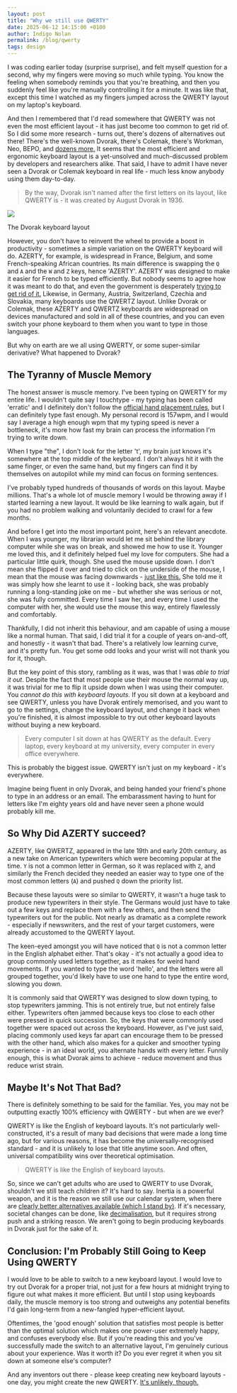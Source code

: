 ```yaml
---
layout: post
title: "Why we still use QWERTY"
date: 2025-06-12 14:15:00 +0100
author: Indigo Nolan
permalink: /blog/qwerty
tags: design
---
```

I was coding earlier today (surprise surprise), and felt myself question for a second, why my fingers were moving so much while typing. You know the feeling when somebody reminds you that you're breathing, and then you suddenly feel like you're manually controlling it for a minute. It was like that, except this time I watched as my fingers jumped across the QWERTY layout on my laptop's keyboard.

And then I remembered that I'd read somewhere that QWERTY was not even the most efficient layout - it has just become too common to get rid of. So I did some more research - turns out, there's dozens of alternatives out there! There's the well-known Dvorak, there's Colemak, there's Workman, Neo, BEPO, and [dozens more.](https://en.wikipedia.org/wiki/List_of_Latin-script_keyboard_layouts) It seems that the most efficient and ergonomic keyboard layout is a yet-unsolved and much-discussed problem by developers and researchers alike. That said, I have to admit I have never seen a Dvorak or Colemak keyboard in real life - much less know anybody using them day-to-day.

> By the way, Dvorak isn't named after the first letters on its layout, like QWERTY is - it was created by August Dvorak in 1936.

![](https://upload.wikimedia.org/wikipedia/commons/7/7e/Dvorak_keyboard_layout_diagram.png)

The Dvorak keyboard layout

However, you don't have to reinvent the wheel to provide a boost in productivity - sometimes a simple variation on the QWERTY keyboard will do. AZERTY, for example, is widespread in France, Belgium, and some French-speaking African countries. Its main difference is swapping the `Q` and `A` and the `W` and `Z` keys, hence 'AZERTY'. AZERTY was designed to make it easier for French to be typed efficiently. But nobody seems to agree how it was meant to do that, and even the government is desperately [trying to get rid of it.](https://www.engadget.com/2016-01-22-france-wants-to-fix-the-terrible-azerty-keyboard.html) Likewise, in Germany, Austria, Switzerland, Czechia and Slovakia, many keyboards use the QWERTZ layout. Unlike Dvorak or Colemak, these AZERTY and QWERTZ keyboards are widespread on devices manufactured and sold in all of these countries, and you can even switch your phone keyboard to them when you want to type in those languages.

But why on earth are we all using QWERTY, or some super-similar derivative? What happened to Dvorak?

## The Tyranny of Muscle Memory

The honest answer is muscle memory. I've been typing on QWERTY for my entire life. I wouldn't quite say I touchtype - my typing has been called 'erratic' and I definitely don't follow the [official hand placement rules](https://official-typing-test.com/learn/touch.html), but I can definitely type fast enough. My personal record is 157wpm, and I would say I average a high enough wpm that my typing speed is never a bottleneck, it's more how fast my brain can process the information I'm trying to write down.

When I type "the", I don't look for the letter 't', my brain just knows it's somewhere at the top middle of the keyboard. I don't always hit it with the same finger, or even the same hand, but my fingers can find it by themselves on autopilot while my mind can focus on forming sentences.

I've probably typed hundreds of thousands of words on this layout. Maybe millions. That's a whole lot of muscle memory I would be throwing away if I started learning a new layout. It would be like learning to walk again, but if you had no problem walking and voluntarily decided to crawl for a few months.

And before I get into the most important point, here's an relevant anecdote. When I was younger, my librarian would let me sit behind the library computer while she was on break, and showed me how to use it. Younger me loved this, and it definitely helped fuel my love for computers. She had a particular little quirk, though. She used the mouse upside down. I don't mean she flipped it over and tried to click on the underside of the mouse, I mean that the mouse was facing downwards - [just like this.](https://encrypted-tbn0.gstatic.com/images?q=tbn:ANd9GcSuoL2saLj8rwq8_xyt91wg47uddz87vmeu-A&s) She told me it was simply how she learnt to use it - looking back, she was probably running a long-standing joke on me - but whether she was serious or not, she was fully committed. Every time I saw her, and every time I used the computer with her, she would use the mouse this way, entirely flawlessly and comfortably.

Thankfully, I did not inherit this behaviour, and am capable of using a mouse like a normal human. That said, I did trial it for a couple of years on-and-off, and honestly - it wasn't that bad. There's a relatively low learning curve, and it's pretty fun. You get some odd looks and your wrist will not thank you for it, though.

But the key point of this story, rambling as it was, was that I was _able to trial it out_. Despite the fact that most people use their mouse the normal way up, it was trivial for me to flip it upside down when I was using their computer. You _cannot do this with keyboard layouts._ If you sit down at a keyboard and see QWERTY, unless you have Dvorak entirely memorised, and you want to go to the settings, change the keyboard layout, and change it back when you're finished, it is almost impossible to try out other keyboard layouts without buying a new keyboard.

> Every computer I sit down at has QWERTY as the default. Every laptop, every keyboard at my university, every computer in every office everywhere.

This is probably the biggest issue. QWERTY isn't just on my keyboard - it's everywhere.

Imagine being fluent in only Dvorak, and being handed your friend's phone to type in an address or an email. The embarassment having to hunt for letters like I'm eighty years old and have never seen a phone would probably kill me.

## So Why Did AZERTY succeed?

AZERTY, like QWERTZ, appeared in the late 19th and early 20th century, as a new take on American typewriters which were becoming popular at the time. `Y` is not a common letter in German, so it was replaced with `Z`, and similarly the French decided they needed an easier way to type one of the most common letters (`A`) and pushed `Q` down the priority list.

Because these layouts were so similar to QWERTY, it wasn't a huge task to produce new typewriters in their style. The Germans would just have to take out a few keys and replace them with a few others, and then send the typewriters out for the public. Not nearly as dramatic as a complete rework - especially if newswriters, and the rest of your target customers, were already accustomed to the QWERTY layout.

The keen-eyed amongst you will have noticed that `Q` is not a common letter in the English alphabet either. That's okay - it's not actually a good idea to group commonly used letters together, as it makes for weird hand movements. If you wanted to type the word 'hello', and the letters were all grouped together, you'd likely have to use one hand to type the entire word, slowing you down.

It is commonly said that QWERTY was designed to slow down typing, to stop typewriters jamming. This is not entirely true, but not entirely false either. Typewriters often jammed because keys too close to each other were pressed in quick succession. So, the keys that were commonly used together were spaced out across the keyboard. However, as I've just said, placing commonly used keys far apart can encourage them to be pressed with the other hand, which also makes for a quicker and smoother typing experience - in an ideal world, you alternate hands with every letter. Funnily enough, this is what Dvorak aims to achieve - reduce movement and thus reduce wrist strain.

## Maybe It's Not That Bad?

There is definitely something to be said for the familiar. Yes, you may not be outputting exactly 100% efficiency with QWERTY - but when are we ever?

QWERTY is like the English of keyboard layouts. It's not particularly well-constructed, it's a result of many bad decisions that were made a long time ago, but for various reasons, it has become the universally-recognised standard - and it is unlikely to lose that title anytime soon. And often, universal compatibility wins over theoretical optimisation.

> QWERTY is like the English of keyboard layouts.

So, since we can't get adults who are used to QWERTY to use Dvorak, shouldn't we still teach children it? It's hard to say. Inertia is a powerful weapon, and it is the reason we still use our calendar system, when there are [clearly better alternatives available (which I stand by)](https://en.wikipedia.org/wiki/International_Fixed_Calendar). If it's necessary, societal changes can be done, like [decimalisation](https://www.bbc.co.uk/articles/c7224g3gjm6o), but it requires strong push and a striking reason. We aren't going to begin producing keyboards in Dvorak just for the sake of it.

## Conclusion: I'm Probably Still Going to Keep Using QWERTY

I would love to be able to switch to a new keyboard layout. I would love to try out Dvorak for a proper trial, not just for a few hours at midnight trying to figure out what makes it more efficient. But until I stop using keyboards daily, the muscle memory is too strong and outweighs any potential benefits I'd gain long-term from a new-fangled hyper-efficient layout.

Oftentimes, the 'good enough' solution that satisfies most people is better than the optimal solution which makes one power-user extremely happy, and confuses everybody else. But if you're reading this and you've successfully made the switch to an alternative layout, I'm genuinely curious about your experience. Was it worth it? Do you ever regret it when you sit down at someone else's computer?

And any inventors out there - please keep creating new keyboard layouts - one day, you might create the new QWERTY. [It's unlikely, though.](https://xkcd.com/927/)